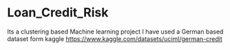# Loan_Credit_Risk
Its a clustering based Machine learning project
I have used a German based dataset form kaggle https://www.kaggle.com/datasets/uciml/german-credit
